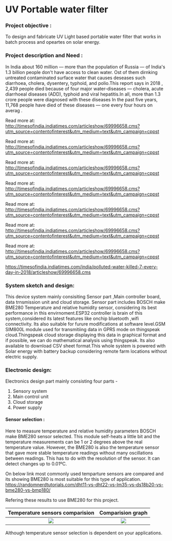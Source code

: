 # UV Portable water filter 
### Project objective : 
To design and fabricate UV Light based portable water filter that works in batch process and opeartes on solar energy.   

### Project description and Need : 

In India about 160 million — more than the population of Russia — of India's 1.3 billion people don't have access to clean water. Ost of them dirnking untreated contaminated  surface water that causes deseases such diarrhoea, cholera, dysentery, typhoid, and polio.This report says in 2018 , 2,439 people died because of four major water-diseases — cholera, acute diarrhoeal diseases (ADD), typhoid and viral hepatitis.In all, more than 1.3 crore people were diagnosed with these diseases In the past five years, 11,768 people have died of these diseases — one every four hours on averag .

Read more at:
http://timesofindia.indiatimes.com/articleshow/69996658.cms?utm_source=contentofinterest&utm_medium=text&utm_campaign=cppst

Read more at:
http://timesofindia.indiatimes.com/articleshow/69996658.cms?utm_source=contentofinterest&utm_medium=text&utm_campaign=cppst

Read more at:
http://timesofindia.indiatimes.com/articleshow/69996658.cms?utm_source=contentofinterest&utm_medium=text&utm_campaign=cppst

Read more at:
http://timesofindia.indiatimes.com/articleshow/69996658.cms?utm_source=contentofinterest&utm_medium=text&utm_campaign=cppst

Read more at:
http://timesofindia.indiatimes.com/articleshow/69996658.cms?utm_source=contentofinterest&utm_medium=text&utm_campaign=cppst

Read more at:
http://timesofindia.indiatimes.com/articleshow/69996658.cms?utm_source=contentofinterest&utm_medium=text&utm_campaign=cppst

Read more at:
http://timesofindia.indiatimes.com/articleshow/69996658.cms?utm_source=contentofinterest&utm_medium=text&utm_campaign=cppst

https://timesofindia.indiatimes.com/india/polluted-water-killed-7-every-day-in-2018/articleshow/69996658.cms



### System sketch and design:

This device system mainly consisiting Sensor part ,Main controller board, 
data trnsmission unit and cloud storage. Sensor part includes BOSCH make BME280 Temperature and relative humidity 
sensor, considering its best performance in this envirnoment.ESP32 controller is brain of this system,considered its latest features like onchip bluetooth ,wifi connectivity. 
Its also suitable for furure modifications at software level.GSM SIM800L module used for transmitiing data in GPRS mode on thingspeak cloud.Thingspeak
cloud storage displaying this data in graphical format and if possible, we can do mathematical analysis using thingspeak. Its also available to download 
CSV sheet format.This whole system is powered with Solar energy with battery backup considering remote farm locations without electric supply.   



### Electronic design:

Electronics design part mainly consisting four parts - 
1. Sensory system 
2. Main control unit 
3. Cloud storage 
4. Power supply 

#### Sensor selection : 
Here to measure temperature and relative humidity parameters BOSCH make BME280 sensor selected.
This module self-heats a little bit and the temperature measurements can be 1 or 2 degrees above the real temperature value.
However, the BME280 is also the temperature sensor that gave more stable temperature readings without many oscillations between readings.
 This has to do with the resolution of the sensor. It can detect changes up to 0.01ºC.  
 
On below link most commonly used temparture sensors are compared and its showing BME280 is most suitable for this type of application. 
https://randomnerdtutorials.com/dht11-vs-dht22-vs-lm35-vs-ds18b20-vs-bme280-vs-bmp180/

Refering these results to use BME280 for this project.

Temperature sensors comparision            |  Comparision graph
:---------------------------:|:-------------------------:
![](https://github.com/SuhasLabade/my-projects-/blob/master/Images/BME4.png)  |  ![](https://github.com/SuhasLabade/my-projects-/blob/master/Images/BME5.png)

Although temperature sensor selection is dependent on your applications. 
